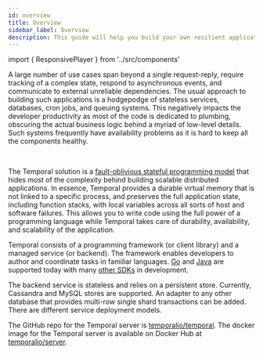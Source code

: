 ```yaml
---
id: overview
title: Overview
sidebar_label: Overview
description: This guide will help you build your own resilient applications using Temporal Workflow as Code™
---
```


import { ResponsivePlayer } from '../src/components'

A large number of use cases span beyond a single request-reply, require tracking
of a complex state, respond to asynchronous events, and communicate to external unreliable dependencies. The usual approach to building such applications is a hodgepodge of stateless services, databases, cron jobs, and queuing systems. This negatively impacts the developer productivity as most of the code is dedicated to plumbing, obscuring the actual business logic behind a myriad of low-level details. Such systems frequently have availability problems as it is hard to keep all the components healthy.

<ResponsivePlayer url='https://www.youtube.com/watch?v=bc0qUobRhsw'/>

<br/>

The Temporal solution is a [fault-oblivious stateful programming model](/docs/workflows/) that hides most of the complexity behind building scalable distributed applications. In essence, Temporal provides a durable virtual memory that is not linked to a specific process, and preserves the full application state, including function stacks, with local variables across all sorts of host and software failures. This allows you to write code using the full power of a programming language while Temporal takes care of durability, availability, and scalability of the application.

Temporal consists of a programming framework (or client library) and a managed service (or backend). The framework enables developers to author and coordinate tasks in familiar languages. [Go](https://github.com/temporalio/temporal-go-sdk/) and [Java](https://github.com/temporalio/temporal-java-sdk) are supported today with many [other SDKs](/docs/other-sdks) in development.

The backend service is stateless and relies on a persistent store. Currently, Cassandra and MySQL stores are supported. An adapter to any other database that provides multi-row single shard transactions can be added. There are different service deployment models.

The GitHub repo for the Temporal server is [temporalio/temporal](https://github.com/temporalio/temporal). The docker image for the Temporal server is available on Docker Hub at
[temporalio/server](https://hub.docker.com/r/temporalio/server).
